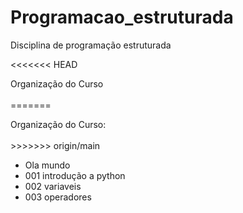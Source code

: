# Programacao_estruturada
Disciplina de programação estruturada

<<<<<<< HEAD
<p align="left"> Organização do Curso<br><br>
=======
<p align="left"> Organização do Curso: <br><br>
>>>>>>> origin/main

- Ola mundo
- 001 introdução a python
- 002 variaveis
- 003 operadores
